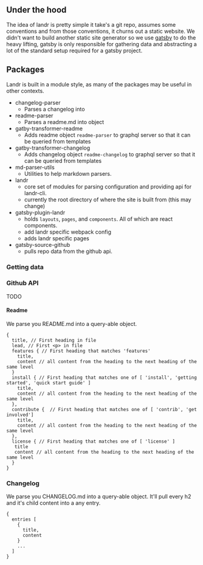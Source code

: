 ## Under the hood

The idea of landr is pretty simple it take's a git repo, assumes some conventions and from those conventions, it churns out a static website. We didn't want to build another static site generator so we use [gatsby](https://www.gatsbyjs.org/docs/) to do the heavy lifting, gatsby is only responsible for gathering data and abstracting a lot of the standard setup required for a gatsby project.

## Packages

Landr is built in a module style, as many of the packages may be useful in other contexts.

- changelog-parser
  - Parses a changelog into
- readme-parser
  - Parses a readme.md into object
- gatby-transformer-readme
  - Adds readme object `readme-parser` to graphql server so that it can be queried from templates
- gatby-transformer-changelog
  - Adds changelog object `readme-changelog` to graphql server so that it can be queried from templates
- md-parser-utils
  - Utilities to help markdown parsers.
- landr
  - core set of modules for parsing configuration and providing api for landr-cli.
  - currently the root directory of where the site is built from (this may change)
- gatsby-plugin-landr
  - holds `layouts`, `pages`, and `components`. All of which are react components.
  - add landr specific webpack config
  - adds landr specific pages
- gatsby-source-github
  - pulls repo data from the github api.

### Getting data

### Github API
TODO

#### Readme

We parse you README.md into a query-able object.   

```
{
  title, // First heading in file
  lead, // First <p> in file
  features { // First heading that matches 'features'
    title,
    content // all content from the heading to the next heading of the same level
  }
  install { // First heading that matches one of [ 'install', 'getting started', 'quick start guide' ]
    title,
    content // all content from the heading to the next heading of the same level
  },
  contribute {  // First heading that matches one of [ 'contrib', 'get involved']
    title,
    content // all content from the heading to the next heading of the same level
  },
  license { // First heading that matches one of [ 'license' ]
   title
   content // all content from the heading to the next heading of the same level
  }
}
```

### Changelog

We parse you CHANGELOG.md into a query-able object. It'll pull every h2 and it's child content into a any entry.

```
{
  entries [
    {
      title,
      content
    }
    ...
  ]
}
```
